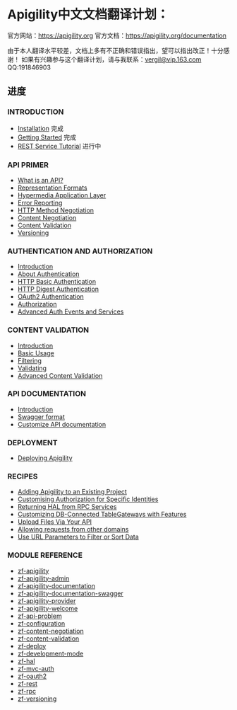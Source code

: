 # Apigility中文文档翻译计划： #

官方网站：<https://apigility.org>
官方文档：<https://apigility.org/documentation>

由于本人翻译水平较差，文档上多有不正确和错误指出，望可以指出改正！十分感谢！
如果有兴趣参与这个翻译计划，请与我联系：<vergil@vip.163.com> QQ:191846903

## 进度

### INTRODUCTION

* [Installation](https://apigility.org/documentation/intro/installation) 完成
* [Getting Started](https://apigility.org/documentation/intro/getting-started) 完成
* [REST Service Tutorial](https://apigility.org/documentation/intro/first-rest-service) 进行中

### API PRIMER

* [What is an API?](https://apigility.org/documentation/api-primer/what-is-an-api)
* [Representation Formats](https://apigility.org/documentation/api-primer/representation-formats)
* [Hypermedia Application Layer](https://apigility.org/documentation/api-primer/halprimer)
* [Error Reporting](https://apigility.org/documentation/api-primer/error-reporting)
* [HTTP Method Negotiation](https://apigility.org/documentation/api-primer/http-negotiation)
* [Content Negotiation](https://apigility.org/documentation/api-primer/content-negotiation)
* [Content Validation](https://apigility.org/documentation/api-primer/content-validation)
* [Versioning](https://apigility.org/documentation/api-primer/versioning)

### AUTHENTICATION AND AUTHORIZATION

* [Introduction](https://apigility.org/documentation/auth/intro)
* [About Authentication](https://apigility.org/documentation/auth/authentication-about)
* [HTTP Basic Authentication](https://apigility.org/documentation/auth/authentication-http-basic)
* [HTTP Digest Authentication](https://apigility.org/documentation/auth/authentication-http-digest)
* [OAuth2 Authentication](https://apigility.org/documentation/auth/authentication-oauth2)
* [Authorization](https://apigility.org/documentation/auth/authorization)
* [Advanced Auth Events and Services](https://apigility.org/documentation/auth/advanced)

### CONTENT VALIDATION

* [Introduction](https://apigility.org/documentation/content-validation/intro)
* [Basic Usage](https://apigility.org/documentation/content-validation/basic-usage)
* [Filtering](https://apigility.org/documentation/content-validation/filtering)
* [Validating](https://apigility.org/documentation/content-validation/validating)
* [Advanced Content Validation](https://apigility.org/documentation/content-validation/advanced)

### API DOCUMENTATION

* [Introduction](https://apigility.org/documentation/api-doc/intro)
* [Swagger format](https://apigility.org/documentation/api-doc/swagger)
* [Customize API documentation](https://apigility.org/documentation/api-doc/customize)

### DEPLOYMENT

* [Deploying Apigility](https://apigility.org/documentation/deployment/intro)

### RECIPES

* [Adding Apigility to an Existing Project](https://apigility.org/documentation/recipes/apigility-in-an-existing-zf2-application)
* [Customising Authorization for Specific Identities](https://apigility.org/documentation/recipes/how-do-i-customize-authorization-for-a-particular-identity)
* [Returning HAL from RPC Services](https://apigility.org/documentation/recipes/hal-from-rpc)
* [Customizing DB-Connected TableGateways with Features](https://apigility.org/documentation/recipes/customizing-table-gateway-with-features)
* [Upload Files Via Your API](https://apigility.org/documentation/recipes/upload-files-to-api)
* [Allowing requests from other domains](https://apigility.org/documentation/recipes/allowing-request-from-other-domains)
* [Use URL Parameters to Filter or Sort Data](https://apigility.org/documentation/recipes/use-url-parameters-to-filter-or-sort-data)

### MODULE REFERENCE

* [zf-apigility](https://apigility.org/documentation/modules/zf-apigility)
* [zf-apigility-admin](https://apigility.org/documentation/modules/zf-apigility-admin)
* [zf-apigility-documentation](https://apigility.org/documentation/modules/zf-apigility-documentation)
* [zf-apigility-documentation-swagger](https://apigility.org/documentation/modules/zf-apigility-documentation-swagger)
* [zf-apigility-provider](https://apigility.org/documentation/modules/zf-apigility-provider)
* [zf-apigility-welcome](https://apigility.org/documentation/modules/zf-apigility-welcome)
* [zf-api-problem](https://apigility.org/documentation/modules/zf-api-problem)
* [zf-configuration](https://apigility.org/documentation/modules/zf-configuration)
* [zf-content-negotiation](https://apigility.org/documentation/modules/zf-content-negotiation)
* [zf-content-validation](https://apigility.org/documentation/modules/zf-content-validation)
* [zf-deploy](https://apigility.org/documentation/modules/zf-deploy)
* [zf-development-mode](https://apigility.org/documentation/modules/zf-development-mode)
* [zf-hal](https://apigility.org/documentation/modules/zf-hal)
* [zf-mvc-auth](https://apigility.org/documentation/modules/zf-mvc-auth)
* [zf-oauth2](https://apigility.org/documentation/modules/zf-oauth2)
* [zf-rest](https://apigility.org/documentation/modules/zf-rest)
* [zf-rpc](https://apigility.org/documentation/modules/zf-rpc)
* [zf-versioning](https://apigility.org/documentation/modules/zf-versioning)
